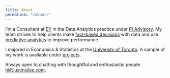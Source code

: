 ```yaml
---
title: About
permalink: "/about/"
---
```


I’m a Consultant at [EY](https://www.ey.com/en_gl) in the Data Analytics practice under [PI Advisory](https://www.ey.com/ca/en/services/advisory/performance-improvement). My team strives to help clients make [fact-based decisions](https://hbr.org/2010/01/better-decisions-through-analy) with data and use [predictive analytics](https://www.huffingtonpost.com/phil-simon/predictive-analytics_b_2802994.html) to improve performance. 

I majored in Economics & Statistics at the [University of Toronto](https://www.utoronto.ca/). A sample of my work is available under [projects](http://www.justinsjlee.com/projects/). 

Always open to chatting with thoughtful and enthusiastic people [hi@justinsjlee.com](mailto:hi@justinsjlee.com).
